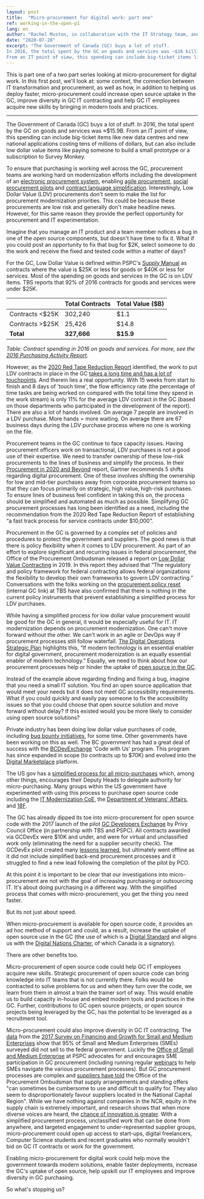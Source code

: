 ```yaml
---
layout: post
title:  "Micro-procurement for digital work: part one"
ref: working-in-the-open-p1
lang: en
author: "Rachel Muston, in collaboration with the IT Strategy team, and procurement experts at ESDC and TBS"
date: "2020-07-28"
excerpt: "The Government of Canada (GC) buys a lot of stuff.
In 2016, the total spent by the GC on goods and services was ~$16 billion.
From an IT point of view, this spending can include big-ticket items like new data centres and new national applications costing tens of millions of dollars, but can also include low dollar value items like paying someone to build a small prototype over the course of a few days. This is part one of a series looking at how micro-procurements can bring IT and procurement folks together to enable agile, rapid, and scalable digital work."
---
```

<!--markdownlint-disable MD033-->
This is part one of a two part series looking at micro-procurement for digital work.
In this first post, we'll look at: some context, the connection between IT transformation and procurement, as well as how, in addition to helping us deploy faster, micro-procurement could increase open source uptake in the GC, improve diversity in GC IT contracting and help GC IT employees acquire new skills by bringing in modern tools and practices.

***

The Government of Canada (GC) buys a lot of stuff.
In 2016, the total spent by the GC on goods and services was ≈$15.9B.
From an IT point of view, this spending can include big-ticket items like new data centres and new national applications costing tens of millions of dollars, but can also include low dollar value items like paying someone to build a small prototype or a subscription to Survey Monkey.

To ensure that purchasing is working well across the GC, procurement teams are working hard on modernization efforts including the
development of an [electronic procurement system](https://buyandsell.gc.ca/initiatives-and-programs/the-electronic-procurement-solution/about), enabling [agile procurement](https://www.tpsgc-pwgsc.gc.ca/app-acq/ma-bb/appagile-proagile-eng.html), [social procurement pilots](https://buyandsell.gc.ca/procurement-data/tender-notice/PW-18-00828087) and [contract language simplification](https://www.tpsgc-pwgsc.gc.ca/app-acq/ma-bb/simpcont-simpcont-eng.html).
Interestingly, Low Dollar Value (LDV) procurements don't seem to make the list for procurement modernization priorities.
This could be because these procurements are low risk and generally don't make headline news.
However, for this same reason they provide the perfect opportunity for procurement and IT experimentation.

<p class="tab">
  Imagine that you manage an IT product and a team member notices a bug in one of the open source components, but doesn't have time to fix it.
  What if you could post an opportunity to fix that bug for $2K, select someone to do the work and receive the fixed and tested code within a matter of days?
</p>

For the GC, Low Dollar Value is defined within PSPC's [Supply Manual](https://buyandsell.gc.ca/policy-and-guidelines/supply-manual/section/3/60) as contracts where the value is $25K or less for goods or $40K or less for services.
Most of the spending on goods and services in the GC is on LDV items.
TBS reports that 92% of 2016 contracts for goods and services were under $25K.

|                 | **Total Contracts** | **Total Value ($B)** |
|-----------------|-------------------|--------------------|
| Contracts <$25K |         302,240   | $1.1               |
| Contracts >$25K |          25,426   | $14.8              |
| **Total**       |     **327,666**   | **$15.9**          |

*Table: Contract spending in 2016 on goods and services.
For more, see the [2016 Purchasing Activity Report](https://www.canada.ca/en/treasury-board-secretariat/corporate/reports/contracting-data/2016-purchasing-activity-report.html).*

However, as the [2020 Red Tape Reduction Report](https://internal-red-tape-reduction-report.github.io/) identified, the work to put LDV contracts in place in the GC [takes a long time and has a lot of touchpoints](https://internal-red-tape-reduction-report.github.io/img/022-2.jpg).
And therein lies a real opportunity.
With 15 weeks from start to finish and 8 days of 'touch time', the flow efficiency rate (the percentage of time tasks are being worked on compared with the total time they spend in the work stream) is only 11% for the average LDV contract in the GC (based on those departments who participated in the development of the report).
There are also a lot of hands involved.
On average 7 people are involved in a LDV purchase.
More hands = more waiting.
On average there are 67 business days during the LDV purchase process where no one is working on the file.

Procurement teams in the GC continue to face capacity issues.
Having procurement officers work on transactional, LDV purchases is not a good use of their expertise.
We need to transfer ownership of these low-risk procurements to the lines of business and simplify the process.
In their [Procurement in 2020 and Beyond](https://www.gartner.com/en/procurement-operations/trends/procurement-in-2020?) report, Gartner recommends 5 shifts regarding digital procurement.
One of these involves shifting the ownership for low and mid-tier purchases away from corporate procurement teams so that they can focus primarily on strategic, high value, high-risk purchases.
To ensure lines of business feel confident in taking this on, the process should be simplified and automated as much as possible.
Simplifying GC procurement processes has long been identified as a need, including the recommendation from the 2020 Red Tape Reduction Report of establishing “a fast track process for service contracts under $10,000”.

Procurement in the GC is governed by a complex set of policies and procedures to protect the government and suppliers. The good news is that there is policy flexibility when it comes to LDV procurement. As part of an effort to explore significant and recurring issues in federal procurement, the Office of the Procurement Ombudsman released a report on [Low Dollar Value Contracting](http://opo-boa.gc.ca/documents/faiblevaleur-dollarvalue-eng.pdf) in 2019.
In this report they advised that “The regulatory and policy framework for federal contracting allows federal organizations the flexibility to develop their own frameworks to govern LDV contracting.”  Conversations with the folks working on the [procurement policy reset](https://www.gcpedia.gc.ca/wiki/Procurement_Policy_Division,_Treasury_Board_of_Canada_Secretariat/Policy_Suite_Reset) (internal GC link) at TBS have also confirmed that there is nothing in the current policy instruments that prevent establishing a simplified process for LDV purchases.

While having a simplified process for low dollar value procurement would be good for the GC in general, it would be especially useful for IT.
IT modernization depends on procurement modernization.
One can't move forward without the other.
We can't work in an agile or DevOps way if procurement processes still follow waterfall.
[The Digital Operations Strategic Plan](https://www.canada.ca/en/government/system/digital-government/digital-operations-strategic-plan-2018-2022.html) highlights this, “If modern technology is an essential enabler for digital government, procurement modernization is an equally essential enabler of modern technology.”
Equally, we need to think about how our procurement processes help or hinder the uptake of [open source in the GC](https://digital.canada.ca/2020/02/24/why-open-source-matters/).

<p class="tab">
  Instead of the example above regarding finding and fixing a bug, imagine that you need a small IT solution.
  You find an open source application that would meet your needs but it does not meet GC accessibility requirements.
  What if you could quickly and easily pay someone to fix the accessibility issues so that you could choose that open source solution and move forward without delay? If this existed would you be more likely to consider using open source solutions?
</p>

Private industry has been doing low dollar value purchases of code, including [bug bounty initiatives](https://www.itworldcanada.com/article/bug-bounty-programs-growing-stronger/413203), for some time.
Other governments have been working on this as well.
The BC government has had a great deal of success with the [BCDevExchange](https://bcdevexchange.org/) 'Code with Us' program.
This program has since expanded in scope (to contracts up to $70K) and evolved into the [Digital Marketplace](https://digital.gov.bc.ca/marketplace) platform.

The US gov has a [simplified process for all micro-purchases](https://acquisition.gov/content/part-13-simplified-acquisition-procedures#i1111868) which, among other things, encourages their Deputy Heads to delegate authority for micro-purchasing.
Many groups within the US government have experimented with using this process to purchase open source code including the [IT Modernization CoE](https://digital.gov/2020/04/24/experimenting-with-micropurchase-threshold/), the [Department of Veterans' Affairs](https://github.com/department-of-veterans-affairs/VA-Micropurchase-Repo), and [18F](https://github.com/18f/micropurchase-archive).

The GC has already dipped its toe into micro-procurement for open source code with the 2017 launch of the pilot [GC Developers Exchange](https://github.com/canada-ca/devex) by Privy Council Office (in partnership with TBS and PSPC).
All contracts awarded via GCDevEx were $10K and under, and were for virtual and unclassified work only (eliminating the need for a supplier security check).
The GCDevEx pilot created many [lessons learned](https://github.com/canada-ca/devex/issues/51), but ultimately went offline as it did not include simplified back-end procurement processes and it struggled to find a new lead following the completion of the pilot by PCO.

At this point it is important to be clear that our investigations into micro-procurement are not with the goal of increasing purchasing or outsourcing IT.
It's about doing purchasing in a different way.
With the simplified process that comes with micro-procurement, you get the thing you need faster.

But its not just about speed.

When micro-procurement is available for open source code, it provides an ad hoc method of support and could, as a result, increase the uptake of open source use in the GC (the use of which is a [Digital Standard](https://www.canada.ca/en/government/system/digital-government/government-canada-digital-standards.html) and aligns us with the [Digital Nations Charter](https://www.canada.ca/en/government/system/digital-government/improving-digital-services/digital9charter.html), of which Canada is a signatory).

There are other benefits too.

Micro-procurement of open source code could help GC IT employees acquire new skills.
Strategic procurement of open source code can bring knowledge into IT teams that is not currently there.
Folks would be contracted to solve problems for us and when they turn over the code, we learn from them in almost a train the trainer sort of way.
This would enable us to build capacity in-house and embed modern tools and practices in the GC.
Further, contributions to GC open source projects, or open source projects being leveraged by the GC, has the potential to be leveraged as a recruitment tool.

Micro-procurement could also improve diversity in GC IT contracting.
The [data](https://www.ic.gc.ca/eic/site/061.nsf/vwapj/SFGSME-EFCPME_2017_eng_public.pdf/$file/SFGSME-EFCPME_2017_eng_public.pdf) from the [2017 Survey on Financing and Growth for Small and Medium Enterprises](https://www150.statcan.gc.ca/n1/daily-quotidien/181116/dq181116c-eng.htm) show that 95% of Small and Medium Enterprises (SMEs) surveyed did not sell to the federal government.
Luckily the [Office of Small and Medium Enterprise](https://www.tpsgc-pwgsc.gc.ca/app-acq/pme-sme/index-eng.html) at PSPC advocates for and encourages SME participation in GC procurement (including running regular [webinars](https://buyandsell.gc.ca/event-calendar) to help SMEs navigate the various procurement processes). But GC procurement processes are complex and [suppliers have told](http://opo-boa.gc.ca/rapports-reports/2017-2018/index-eng.html) the Office of the Procurement Ombudsman that supply arrangements and standing offers "can sometimes be cumbersome to use and difficult to qualify for.
They also seem to disproportionately favour suppliers located in the National Capital Region".
While we have nothing against companies in the NCR, equity in the supply chain is extremely important, and research shows that when more diverse voices are heard, the [chance of innovation is greater](https://hbr.org/2013/12/how-diversity-can-drive-innovation).
With a simplified procurement process, unclassified work that can be done from anywhere, and targeted engagement to under-represented supplier groups, micro-procurement could open up access to start-ups, digital freelancers, Computer Science students and recent graduates who normally wouldn't bid on GC IT contracts or work for the government.

Enabling micro-procurement for digital work could help move the government towards modern solutions, enable faster deployments, increase the GC's uptake of open source, help upskill our IT employees and improve diversity in GC purchasing.

So what's stopping us?
